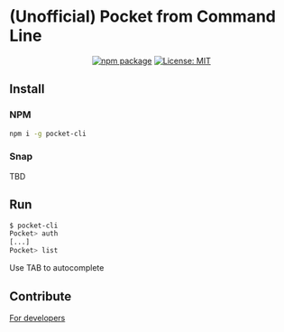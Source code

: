 # (Unofficial) Pocket from Command Line

<p align="center">
    <a href="https://badge.fury.io/js/pocket-cli"><img src="https://badge.fury.io/js/pocket-cli.svg" alt="npm package"></a>
    <a href="https://opensource.org/licenses/MIT"><img src="https://img.shields.io/badge/License-MIT-yellow.svg" alt="License: MIT"></a>
</p>

## Install

### NPM

```bash
npm i -g pocket-cli
```

### Snap

TBD

## Run

```bash
$ pocket-cli
Pocket> auth
[...]
Pocket> list 
```

Use TAB to autocomplete

## Contribute

[For developers](DEVELOPERS.md)
